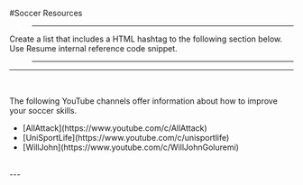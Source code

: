 #Soccer Resources
>---
Create a list that includes a HTML hashtag to the following section below. Use Resume internal reference code snippet.
>---

---
## <center></center>
<br>
The following YouTube channels offer information about how to improve your soccer skills.
<ul>
    <li>[AllAttack](https://www.youtube.com/c/AllAttack)</li>
    <li>[UniSportLife](https://www.youtube.com/c/unisportlife)</li>
    <li>[WillJohn](https://www.youtube.com/c/WillJohnGoluremi)</li>
</ul>
<br>
---
<!--
Jack Kruse Mitochondria Videos
Muscle Repair Tools
Muscle Recover Techniques
-->
